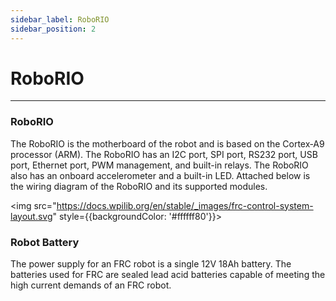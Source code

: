 ```yaml
---
sidebar_label: RoboRIO
sidebar_position: 2
---
```

# RoboRIO
---
### RoboRIO
The RoboRIO is the motherboard of the robot and is based on the Cortex‑A9 processor (ARM). The RoboRIO has an I2C port, SPI port, RS232 port, USB port, Ethernet port, PWM management, and built-in relays. The RoboRIO also has an onboard accelerometer and a built-in LED. Attached below is the wiring diagram of the RoboRIO and its supported modules.

<img src="https://docs.wpilib.org/en/stable/_images/frc-control-system-layout.svg" style={{backgroundColor: '#ffffff80'}}></img>

### Robot Battery
The power supply for an FRC robot is a single 12V 18Ah battery. The batteries used for FRC are sealed lead acid batteries capable of meeting the high current demands of an FRC robot.
